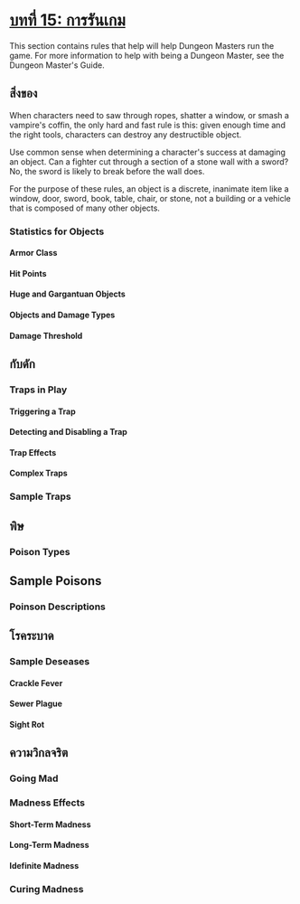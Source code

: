 # [บทที่ 15: การรันเกม](./ch15-running-the-game.md)
This section contains rules that help will help Dungeon Masters run the game. For more information to help with being a Dungeon Master, see the Dungeon Master's Guide.

## สิ่งของ
When characters need to saw through ropes, shatter a window, or smash a vampire's coffin, the only hard and fast rule is this: given enough time and the right tools, characters can destroy any destructible object.

Use common sense when determining a character's success at damaging an object. Can a fighter cut through a section of a stone wall with a sword? No, the sword is likely to break before the wall does.

For the purpose of these rules, an object is a discrete, inanimate item like a window, door, sword, book, table, chair, or stone, not a building or a vehicle that is composed of many other objects.
### Statistics for Objects
#### Armor Class
#### Hit Points
#### Huge and Gargantuan Objects
#### Objects and Damage Types
#### Damage Threshold

## กับดัก
### Traps in Play
#### Triggering a Trap
#### Detecting and Disabling a Trap
#### Trap Effects
#### Complex Traps
### Sample Traps

## พิษ
### Poison Types

## Sample Poisons
### Poinson Descriptions

## โรคระบาด
### Sample Deseases
#### Crackle Fever
#### Sewer Plague
#### Sight Rot

## ความวิกลจริต
### Going Mad
### Madness Effects
#### Short-Term Madness
#### Long-Term Madness
#### Idefinite Madness
### Curing Madness